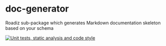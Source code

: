 # doc-generator
Roadiz sub-package which generates Markdown documentation skeleton based on your schema

[![Unit tests, static analysis and code style](https://github.com/roadiz/doc-generator/actions/workflows/run-test.yml/badge.svg?branch=develop)](https://github.com/roadiz/doc-generator/actions/workflows/run-test.yml)
